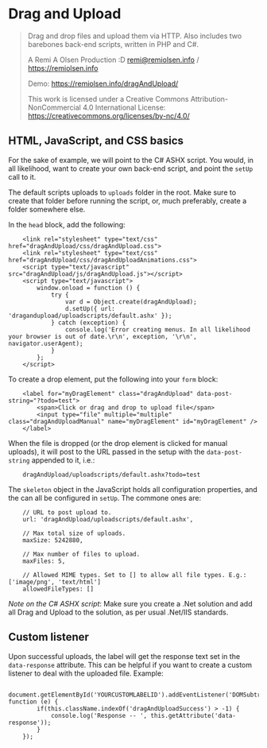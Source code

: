 # Drag and Upload

> Drag and drop files and upload them via HTTP. Also includes two barebones back-end scripts, written in PHP and C#.
> 
> A Remi A Olsen Production :D
> remi@remiolsen.info / https://remiolsen.info
>
> Demo: https://remiolsen.info/dragAndUpload/
> 
> This work is licensed under a Creative Commons Attribution-NonCommercial 4.0 International License:
> https://creativecommons.org/licenses/by-nc/4.0/

## HTML, JavaScript, and CSS basics

For the sake of example, we will point to the C# ASHX script. You would, in all likelihood, want to create your own back-end script, and point the `setUp` call to it.

The default scripts uploads to `uploads` folder in the root. Make sure to create that folder before running the script, or, much preferably, create a folder somewhere else.

In the `head` block, add the following:

		<link rel="stylesheet" type="text/css" href="dragAndUpload/css/dragAndUpload.css">
		<link rel="stylesheet" type="text/css" href="dragAndUpload/css/dragAndUploadAnimations.css">
		<script type="text/javascript" src="dragAndUpload/js/dragAndUpload.js"></script>
		<script type="text/javascript">
			window.onload = function () {
				try {
					var d = Object.create(dragAndUpload);
					d.setUp({ url: 'dragandupload/uploadscripts/default.ashx' });
				} catch (exception) {
					console.log('Error creating menus. In all likelihood your browser is out of date.\r\n', exception, '\r\n', navigator.userAgent);
				}
			};
		</script>
		
To create a drop element, put the following into your `form` block:

		<label for="myDragElement" class="dragAndUpload" data-post-string="?todo=test">
			<span>Click or drag and drop to upload file</span>
			<input type="file" multiple="multiple" class="dragAndUploadManual" name="myDragElement" id="myDragElement" />
		</label>
		
When the file is dropped (or the drop element is clicked for manual uploads), it will post to the URL passed in the setup with the `data-post-string` appended to it, i.e.:

		dragAndUpload/uploadscripts/default.ashx?todo=test
		
The `skeleton` object in the JavaScript holds all configuration properties, and the can all be configured in `setUp`. The commone ones are:

		// URL to post upload to.
		url: 'dragAndUpload/uploadscripts/default.ashx',
		
		// Max total size of uploads.
		maxSize: 5242880,
		
		// Max number of files to upload.
		maxFiles: 5,
		
		// Allowed MIME types. Set to [] to allow all file types. E.g.: ['image/png', 'text/html']
		allowedFileTypes: []
		
*Note on the C# ASHX script*: Make sure you create a .Net solution and add all Drag and Upload to the solution, as per usual .Net/IIS standards.

## Custom listener

Upon successful uploads, the label will get the response text set in the `data-response` attribute. This can be helpful if you want to create a custom listener to deal with the uploaded file. Example:

		document.getElementById('YOURCUSTOMLABELID').addEventListener('DOMSubtreeModified', function (e) {
			if(this.className.indexOf('dragAndUploadSuccess') > -1) {
				console.log('Response -- ', this.getAttribute('data-response'));
			}
		});
